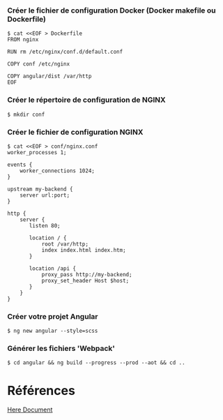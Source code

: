 

### Créer le fichier de configuration Docker (Docker makefile ou Dockerfile)

```
$ cat <<EOF > Dockerfile
FROM nginx

RUN rm /etc/nginx/conf.d/default.conf

COPY conf /etc/nginx

COPY angular/dist /var/http
EOF
```

### Créer le répertoire de configuration de NGINX

```
$ mkdir conf 
```

### Créer le fichier de configuration NGINX

```
$ cat <<EOF > conf/nginx.conf
worker_processes 1;

events {
    worker_connections 1024;
}

upstream my-backend {   
    server url:port;
}

http {
    server {
       listen 80;

       location / {
           root /var/http;
           index index.html index.htm;
       }

       location /api {
           proxy_pass http://my-backend;
           proxy_set_header Host $host;
       }
    }
}
```

### Créer votre projet Angular

```
$ ng new angular --style=scss
```

### Générer les fichiers 'Webpack'

```
$ cd angular && ng build --progress --prod --aot && cd ..
```


# Références 

[Here Document](https://en.wikipedia.org/wiki/Here_document#Unix_shells)
